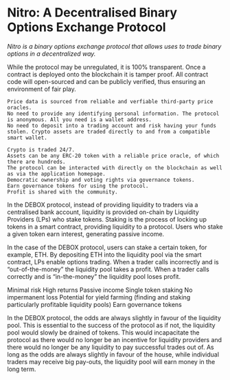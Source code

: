 # Nitro: A Decentralised Binary Options Exchange Protocol

*Nitro is a binary options exchange protocol that allows uses to trade binary options in a decentralized way.*

While the protocol may be unregulated, it is 100% transparent. Once a contract is deployed onto the blockchain it is tamper proof. All contract code will open-sourced and can be publicly verified, thus ensuring an environment of fair play.

	Price data is sourced from reliable and verfiable third-party price oracles.
	No need to provide any identifying personal information. The protocol is anonymous. All you need is a wallet address.
	No need to deposit into a trading account and risk having your funds stolen. Crypto assets are traded directly to and from a compatible smart wallet.

	Crypto is traded 24/7.
	Assets can be any ERC-20 token with a reliable price oracle, of which there are hundreds.
	The protocol can be interacted with directly on the blockchain as well as via the application homepage.
	Democratic ownership and voting rights via governance tokens.
	Earn governance tokens for using the protocol.
	Profit is shared with the community.

In the DEBOX protocol, instead of providing liquidity to traders via a centralised bank account, liquidity is provided on-chain by Liquidity Providers (LPs) who stake tokens. Staking is the process of locking up tokens in a smart contract, providing liquidity to a protocol. Users who stake a given token earn interest, generating passive income. 

In the case of the DEBOX protocol, users can stake a certain token, for example, ETH. By depositing ETH into the liquidity pool via the smart contract, LPs enable options trading. When a trader calls incorrectly and is “out-of-the-money” the liquidity pool takes a profit. When a trader calls correctly and is “in-the-money” the liquidity pool loses profit. 

Minimal risk
High returns
Passive income
Single token staking
No impermanent loss
Potential for yield farming (finding and staking particularly profitable liquidity pools)
Earn governance tokens

In the DEBOX protocol, the odds are always slightly in favour of the liquidity pool. This is essential to the success of the protocol as if not, the liquidity pool would slowly be drained of tokens. This would incapacitate the protocol as there would no longer be an incentive for liquidity providers and there would no longer be any liquidity to pay successful trades out of. As long as the odds are always slightly in favour of the house, while individual traders may receive big pay-outs, the liquidity pool will earn money in the long term.